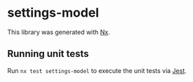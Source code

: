 # settings-model

This library was generated with [Nx](https://nx.dev).

## Running unit tests

Run `nx test settings-model` to execute the unit tests via [Jest](https://jestjs.io).
